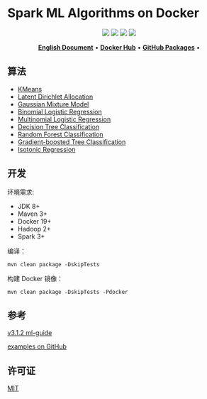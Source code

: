 # Spark ML Algorithms on Docker

<p align="center">
    <a href="https://github.com/shink/spark-ml-algorithm-docker/actions/workflows/release.yml"><img src="https://github.com/shink/spark-ml-algorithm-docker/workflows/Release/badge.svg" /></a>
    <a href="../LICENSE"><img src="https://img.shields.io/github/license/shink/spark-ml-algorithm-docker.svg" /></a>
    <img src="https://img.shields.io/badge/language-scala-C22D40.svg" />
    <img src="https://img.shields.io/github/v/release/shink/spark-ml-algorithm-docker" />
</p>

<p align="center">
    <a href="../README.md"><b>English Document</b></a> •
    <a href="https://hub.docker.com/u/tsund"><b>Docker Hub</b></a> •
    <a href="https://github.com/shink?tab=packages"><b>GitHub Packages</b></a> •
</p>

## 算法

- [KMeans](../kmeans)
- [Latent Dirichlet Allocation](../lda)
- [Gaussian Mixture Model](../gmm)
- [Binomial Logistic Regression](../binomial-logistic-regression)
- [Multinomial Logistic Regression](../multinomial-logistic-regression)
- [Decision Tree Classification](../decision-tree-classification)
- [Random Forest Classification](../random-forest-classification)
- [Gradient-boosted Tree Classification](../gradient-boosted-tree-classification)
- [Isotonic Regression](../isotonic-regression)

## 开发

环境需求:

- JDK 8+
- Maven 3+
- Docker 19+
- Hadoop 2+
- Spark 3+

编译：

```shell
mvn clean package -DskipTests
```

构建 Docker 镜像：

```shell
mvn clean package -DskipTests -Pdocker
```

## 参考

[v3.1.2 ml-guide](https://spark.apache.org/docs/3.1.2/ml-guide.html)

[examples on GitHub](https://github.com/apache/spark/tree/master/examples/src/main/scala/org/apache/spark/examples/ml)

## 许可证

[MIT](LICENSE)
